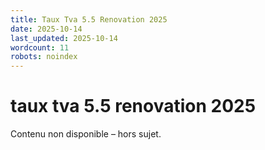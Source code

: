 ```yaml
---
title: Taux Tva 5.5 Renovation 2025
date: 2025-10-14
last_updated: 2025-10-14
wordcount: 11
robots: noindex
---
```


# taux tva 5.5 renovation 2025

Contenu non disponible – hors sujet.